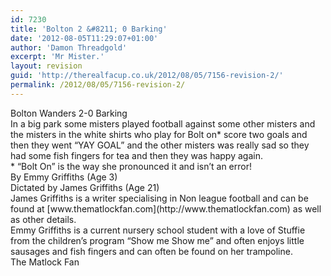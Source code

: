 ```yaml
---
id: 7230
title: 'Bolton 2 &#8211; 0 Barking'
date: '2012-08-05T11:29:07+01:00'
author: 'Damon Threadgold'
excerpt: 'Mr Mister.'
layout: revision
guid: 'http://therealfacup.co.uk/2012/08/05/7156-revision-2/'
permalink: /2012/08/05/7156-revision-2/
---
```


<div>Bolton Wanders 2-0 Barking</div><div></div><div>In a big park some misters played football against some other misters and the misters in the white shirts who play for Bolt on* score two goals and then they went “YAY GOAL” and the other misters was really sad so they had some fish fingers for tea and then they was happy again.</div><div></div><div>* “Bolt On” is the way she pronounced it and isn’t an error!</div><div></div><div>By Emmy Griffiths (Age 3)</div><div>Dictated by James Griffiths (Age 21)</div><div></div><div>James Griffiths is a writer specialising in Non league football and can be found at [www.thematlockfan.com](http://www.thematlockfan.com) as well as other details.</div><div></div><div>Emmy Griffiths is a current nursery school student with a love of Stuffie from the children’s program “Show me Show me” and often enjoys little sausages and fish fingers and can often be found on her trampoline.</div><div></div><div></div>The Matlock Fan